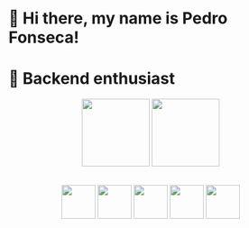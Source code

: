 <h1> 📌 Hi there, my name is Pedro Fonseca! </h1>
<h1> 🏅 Backend enthusiast </h1>
    
<div align="center">
  <img height="120em" src="https://github-readme-stats.vercel.app/api?username=pedrofnseca&show_icons=true&theme=dark&include_all_commits=true&count_private=true"/>
  <img height="120em" src="https://github-readme-stats.vercel.app/api/top-langs/?username=pedrofnseca&layout=compact&langs_count=7&theme=dark"/>
</div>

##

<div align="center" display: "inline_block">
<img align="center" height="60" width="60" src="https://img.icons8.com/color/2x/nodejs.png" >
<img align="center" height="60" width="60" src="https://img.icons8.com/color/2x/javascript.png" >
<img align="center" height="60" width="60" src="https://img.icons8.com/color/2x/python.png" >
<img align="center" height="60" width="60" src="https://img.icons8.com/color/2x/mysql-logo.png" >
<img align="center" height="60" width="60" src="https://img.icons8.com/color/2x/react-native.png" >
</div>
